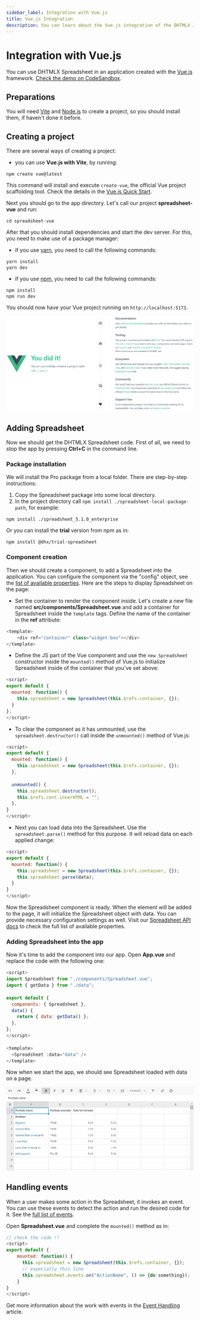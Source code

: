 ```yaml
---
sidebar_label: Integration with Vue.js
title: Vue.js Integration
description: You can learn about the Vue.js integration of the DHTMLX JavaScript Spreadsheet library in the documentation. Browse developer guides and API reference, try out code examples and live demos, and download a free 30-day evaluation version of DHTMLX Spreadsheet.
---
```


# Integration with Vue.js

You can use DHTMLX Spreadsheet in an application created with the [Vue.js](https://vuejs.org/) framework. [Check the demo on CodeSandbox](https://codesandbox.io/p/sandbox/dhtmlx-spreadsheet-with-vue3-c75m2t).

## Preparations

You will need [Vite](https://vitejs.dev/) and [Node.js](https://nodejs.org/en/) to create a project, so you should install them, if haven't done it before.

## Creating a project

There are several ways of creating a project: 

- you can use **Vue.js with Vite**, by running: 

~~~
npm create vue@latest
~~~

This command will install and execute `create-vue`, the official Vue project scaffolding tool. Check the details in the [Vue.js Quick Start](https://vuejs.org/guide/quick-start.html#creating-a-vue-application).

Next you should go to the app directory. Let's call our project **spreadsheet-vue** and run:

~~~
cd spreadsheet-vue
~~~

After that you should install dependencies and start the dev server. For this, you need to make use of a package manager:

- if you use [yarn](https://yarnpkg.com/), you need to call the following commands:

~~~
yarn install
yarn dev
~~~

- if you use [npm](https://www.npmjs.com/), you need to call the following commands:

~~~
npm install
npm run dev
~~~

You should now have your Vue project running on `http://localhost:5173`.

![Vue app running](assets/integrations/vue_app_run.png) 

## Adding Spreadsheet

Now we should get the DHTMLX Spreadsheet code. First of all, we need to stop the app by pressing **Ctrl+C** in the command line.

### Package installation

We will install the Pro package from a local folder. There are step-by-step instructions:

1. Copy the Spreadsheet package into some local directory.
2. In the project directory call `npm install ./spreadsheet-local-package-path`, for example:

~~~
npm install ./spreadsheet_5.1.0_enterprise
~~~

Or you can install the **trial** version from npm as in:

~~~
npm install @dhx/trial-spreadsheet
~~~

### Component creation

Then we should create a component, to add a Spreadsheet into the application. You can configure the component via the "config" object, see the [list of available properties](spreadsheet/api/overview/properties_overview.md). Here are the steps to display Spreadsheet on the page:

- Set the container to render the component inside. Let's create a new file named **src/components/Spreadsheet.vue** and add a container for Spreadsheet inside the `template` tags. Define the name of the container in the **ref** attribute:

~~~js title="Spreadsheet.vue"
<template>
	<div ref="container" class="widget-box"></div>
</template>
~~~

- Define the JS part of the Vue component and use the `new Spreadsheet` constructor inside the `mounted()` method of Vue.js to initialize Spreadsheet inside of the container that you've set above:

~~~js title="Spreadsheet.vue"
<script>
export default {
  mounted: function() {
    this.spreadsheet = new Spreadsheet(this.$refs.container, {});
  }
};
</script>
~~~

- To clear the component as it has unmounted, use the `spreadsheet.destructor()` call inside the `unmounted()` method of Vue.js:

~~~js title="Spreadsheet.vue"
<script>
export default {
  mounted: function() {
    this.spreadsheet = new Spreadsheet(this.$refs.container, {});
  },

  unmounted() {
    this.spreadsheet.destructor();
    this.$refs.cont.innerHTML = "";
  },
}
</script>
~~~

- Next you can load data into the Spreadsheet. Use the `spreadsheet.parse()` method for this purpose. It will reload data on each applied change:

~~~js title="Spreadsheet.vue"
<script>
export default {
  mounted: function() {
    this.spreadsheet = new Spreadsheet(this.$refs.container, {});
    this.spreadsheet.parse(data);
  }
}
</script>
~~~

Now the Spreadsheet component is ready. When the element will be added to the page, it will initialize the Spreadsheet object with data. You can provide necessary configuration settings as well. Visit our [Spreadsheet API docs](spreadsheet/api/overview/properties_overview.md) to check the full list of available properties.

### Adding Spreadsheet into the app

Now it's time to add the component into our app. Open **App.vue** and replace the code with the following one:

~~~js title="App.vue"
<script>
import Spreadsheet from "./components/Spreadsheet.vue";
import { getData } from "./data";

export default {
  components: { Spreadsheet },
  data() {
    return { data: getData() };
  },
};
</script>

<template>
  <Spreadsheet :data="data" />
</template>
~~~

Now when we start the app, we should see Spreadsheet loaded with data on a page.

![Spreadsheet initialization](assets/integrations/svelte_spreadsheet_init.png) 

## Handling events

When a user makes some action in the Spreadsheet, it invokes an event. You can use these events to detect the action and run the desired code for it. See the [full list of events](spreadsheet/api/overview/events_overview.md).

Open **Spreadsheet.vue** and complete the `mounted()` method as in:

~~~js title="Spreadsheet.vue"
// check the code !!
<script>
export default {
    mounted: function() {
      this.spreadsheet = new Spreadsheet(this.$refs.container, {});
      // especially this line
      this.spreadsheet.events.on("ActionName", () => {do something});
    }
}
</script>
~~~

Get more information about the work with events in the [Event Handling](spreadsheet/handling_events.md) article.
